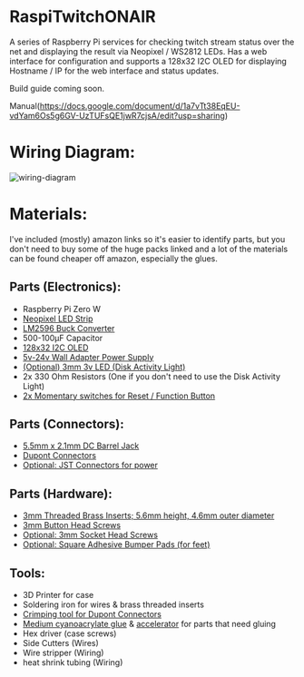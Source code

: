 # RaspiTwitchONAIR
A series of Raspberry Pi services for checking twitch stream status over the net and displaying the result via Neopixel / WS2812 LEDs. Has a web interface for configuration and supports a 128x32 I2C OLED for displaying Hostname / IP for the web interface and status updates.

Build guide coming soon.

Manual(https://docs.google.com/document/d/1a7vTt38EqEU-vdYam6Os5g6GV-UzTUFsQE1jwR7cjsA/edit?usp=sharing)

# Wiring Diagram:
![wiring-diagram](https://user-images.githubusercontent.com/92567050/147868495-59f29a5d-bafe-4772-beba-49da43820614.png)

# Materials:
I've included (mostly) amazon links so it's easier to identify parts, but you don't need to buy some of the huge packs linked and a lot of the materials can be found cheaper off amazon, especially the glues.

## Parts (Electronics):
- Raspberry Pi Zero W
- [Neopixel LED Strip](https://www.adafruit.com/product/1138?length=1)
- [LM2596 Buck Converter](https://www.amazon.ca/Yizhet-LM2596-Converter-Adjustable-Supply/dp/B08Q2YKJ6Q/ref=sr_1_6?crid=1C14WU76FDVU&keywords=lm2596&qid=1640811759&sprefix=lm259%2Caps%2C203&sr=8-6)
- 500-100µF Capacitor
- [128x32 I2C OLED](https://www.amazon.ca/gp/product/B07D9H83R4/ref=ppx_yo_dt_b_asin_title_o07_s00?ie=UTF8&psc=1)
- [5v-24v Wall Adapter Power Supply](https://www.amazon.ca/gp/product/B086JRWFD9/ref=ppx_yo_dt_b_asin_title_o00_s00?ie=UTF8&psc=1)
- [(Optional) 3mm 3v LED (Disk Activity Light)](https://www.amazon.ca/gp/product/B09JMZD19D/ref=ppx_yo_dt_b_asin_title_o00_s00?ie=UTF8&psc=1)
- 2x 330 Ohm Resistors (One if you don't need to use the Disk Activity Light)
- [2x Momentary switches for Reset / Function Button](https://www.amazon.ca/Twidec-Normal-Momentary-Pre-soldered-PBS-110-XR/dp/B07RV1D98T/ref=sr_1_6?crid=1UFS8E0OWLAL2&keywords=momentary+switch&qid=1640813085&sprefix=momentary+switch%2Caps%2C123&sr=8-6)

## Parts (Connectors):
- [5.5mm x 2.1mm DC Barrel Jack](https://www.amazon.ca/gp/product/B092Z6ZG3V/ref=ppx_yo_dt_b_asin_title_o00_s01?ie=UTF8&psc=1)
- [Dupont Connectors](https://www.amazon.ca/gp/product/B07DF9BJKH/ref=ppx_yo_dt_b_asin_title_o02_s01?ie=UTF8&psc=1)
- [Optional: JST Connectors for power](https://www.amazon.ca/gp/product/B013WTV270/ref=ppx_yo_dt_b_asin_title_o00_s01?ie=UTF8&psc=1)

## Parts (Hardware):
- [3mm Threaded Brass Inserts; 5.6mm height, 4.6mm outer diameter](https://www.amazon.ca/gp/product/B087N4LVD1/ref=ppx_yo_dt_b_asin_title_o00_s01?ie=UTF8&psc=1)
- [3mm Button Head Screws](https://www.amazon.ca/gp/product/B073VKDZJ2/ref=ppx_yo_dt_b_asin_title_o04_s00?ie=UTF8&psc=1)
- [Optional: 3mm Socket Head Screws](https://www.amazon.ca/gp/product/B073VKGW3K/ref=ppx_yo_dt_b_asin_title_o06_s00?ie=UTF8&psc=1)
- [Optional: Square Adhesive Bumper Pads (for feet)](https://www.amazon.ca/gp/product/B07PDSXKD9/ref=ppx_yo_dt_b_asin_title_o00_s02?ie=UTF8&psc=1)

## Tools:
- 3D Printer for case
- Soldering iron for wires & brass threaded inserts
- [Crimping tool for Dupont Connectors](https://www.amazon.ca/gp/product/B078WPT5M1/ref=ppx_yo_dt_b_asin_title_o09_s00?ie=UTF8&psc=1)
- [Medium cyanoacrylate glue](https://www.amazon.ca/Starbond-EM-150-Medium-Premium-Cyanoacrylate/dp/B00C32MHJU/ref=sr_1_6?crid=FS0JS0DZP54T&keywords=medium%2BCA%2Bglue&qid=1640812658&sprefix=medium%2Bca%2Bglue%2Caps%2C132&sr=8-6&th=1) & [accelerator](https://www.amazon.ca/Install-Bay-Accelerator-2-Ounce-INSTAC/dp/B001JT00MY/ref=pd_sbs_4/141-1155150-9580568?pd_rd_w=dWrha&pf_rd_p=01fdeee8-dd76-431b-910b-f00bfed49bd2&pf_rd_r=N14MB2S4SRG8HPN669ZP&pd_rd_r=77d850a2-56d8-4b2f-b0b5-c73f9fdc9796&pd_rd_wg=HjkWo&pd_rd_i=B001JT00MY&th=1) for parts that need gluing
- Hex driver (case screws)
- Side Cutters (Wires)
- Wire stripper (Wiring)
- heat shrink tubing (Wiring)
